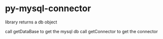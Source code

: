 # py-mysql-connector
library returns a db object

call getDataBase to get the mysql db 
call getConnector to get the connector
